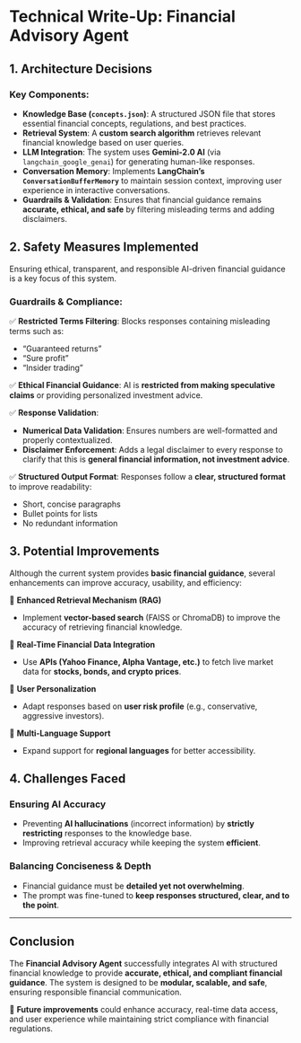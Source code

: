 # Technical Write-Up: Financial Advisory Agent  

## 1. Architecture Decisions   

### **Key Components:**  
- **Knowledge Base (`concepts.json`)**: A structured JSON file that stores essential financial concepts, regulations, and best practices.  
- **Retrieval System**: A **custom search algorithm** retrieves relevant financial knowledge based on user queries.  
- **LLM Integration**: The system uses **Gemini-2.0 AI** (via `langchain_google_genai`) for generating human-like responses.  
- **Conversation Memory**: Implements **LangChain’s `ConversationBufferMemory`** to maintain session context, improving user experience in interactive conversations.  
- **Guardrails & Validation**: Ensures that financial guidance remains **accurate, ethical, and safe** by filtering misleading terms and adding disclaimers.  

## 2. Safety Measures Implemented  

Ensuring ethical, transparent, and responsible AI-driven financial guidance is a key focus of this system.  

### **Guardrails & Compliance:**  
✅ **Restricted Terms Filtering**: Blocks responses containing misleading terms such as:  
   - “Guaranteed returns”  
   - “Sure profit”  
   - “Insider trading”  

✅ **Ethical Financial Guidance**: AI is **restricted from making speculative claims** or providing personalized investment advice.  

✅ **Response Validation**:  
   - **Numerical Data Validation**: Ensures numbers are well-formatted and properly contextualized.  
   - **Disclaimer Enforcement**: Adds a legal disclaimer to every response to clarify that this is **general financial information, not investment advice**.  

✅ **Structured Output Format**: Responses follow a **clear, structured format** to improve readability:  
   - Short, concise paragraphs  
   - Bullet points for lists  
   - No redundant information  

## 3. Potential Improvements  

Although the current system provides **basic financial guidance**, several enhancements can improve accuracy, usability, and efficiency:  

🔹 **Enhanced Retrieval Mechanism (RAG)**  
- Implement **vector-based search** (FAISS or ChromaDB) to improve the accuracy of retrieving financial knowledge.  

🔹 **Real-Time Financial Data Integration**  
- Use **APIs (Yahoo Finance, Alpha Vantage, etc.)** to fetch live market data for **stocks, bonds, and crypto prices**.  

🔹 **User Personalization**  
- Adapt responses based on **user risk profile** (e.g., conservative, aggressive investors).  

🔹 **Multi-Language Support**  
- Expand support for **regional languages** for better accessibility.  

## 4. Challenges Faced  

### **Ensuring AI Accuracy**  
- Preventing **AI hallucinations** (incorrect information) by **strictly restricting** responses to the knowledge base.  
- Improving retrieval accuracy while keeping the system **efficient**.  

### **Balancing Conciseness & Depth**  
- Financial guidance must be **detailed yet not overwhelming**.  
- The prompt was fine-tuned to **keep responses structured, clear, and to the point**.  

---

## **Conclusion**  

The **Financial Advisory Agent** successfully integrates AI with structured financial knowledge to provide **accurate, ethical, and compliant financial guidance**. The system is designed to be **modular, scalable, and safe**, ensuring responsible financial communication.  

🚀 **Future improvements** could enhance accuracy, real-time data access, and user experience while maintaining strict compliance with financial regulations.  
